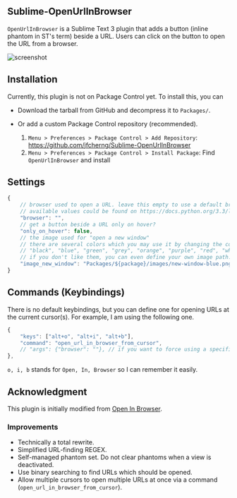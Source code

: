 ## Sublime-OpenUrlInBrowser

`OpenUrlInBrowser` is a Sublime Text 3 plugin that adds a button (inline phantom in ST's term)
beside a URL. Users can click on the button to open the URL from a browser.

![screenshot](https://raw.githubusercontent.com/jfcherng/Sublime-OpenUrlInBrowser/master/screenshot.png)


## Installation

Currently, this plugin is not on Package Control yet. To install this, you can

- Download the tarball from GitHub and decompress it to `Packages/`.
- Or add a custom Package Control repository (recommended).

  1. `Menu > Preferences > Package Control > Add Repository`:
     https://github.com/jfcherng/Sublime-OpenUrlInBrowser
  1. `Menu > Preferences > Package Control > Install Package`: 
     Find `OpenUrlInBrowser` and install


## Settings

```javascript
{
    // browser used to open a URL. leave this empty to use a default browser.
    // available values could be found on https://docs.python.org/3.3/library/webbrowser.html#webbrowser.get
    "browser": "",
    // get a button beside a URL only on hover?
    "only_on_hover": false,
    // the image used for "open a new window"
    // there are several colors which you may use it by changing the color in the filename
    // "black", "blue", "green", "grey", "orange", "purple", "red", "white", "yellow"
    // if you don't like them, you can even define your own image path.
    "image_new_window": "Packages/${package}/images/new-window-blue.png",
}
```


## Commands (Keybindings)

There is no default keybindings, but you can define one for opening URLs at
the current cursor(s). For example, I am using the following one.

```javascript
{ 
    "keys": ["alt+o", "alt+i", "alt+b"],
    "command": "open_url_in_browser_from_cursor",
    // "args": {"browser": ""}, // if you want to force using a specific browser
},
```

`o, i, b` stands for `Open, In, Browser` so I can remember it easily.


## Acknowledgment

This plugin is initially modified from [Open In Browser](https://packagecontrol.io/packages/Open%20In%20Browser).


### Improvements

- Technically a total rewrite.
- Simplified URL-finding REGEX.
- Self-managed phantom set. Do not clear phantoms when a view is deactivated.
- Use binary searching to find URLs which should be opened.
- Allow multiple cursors to open multiple URLs at once via a command (`open_url_in_browser_from_cursor`).
